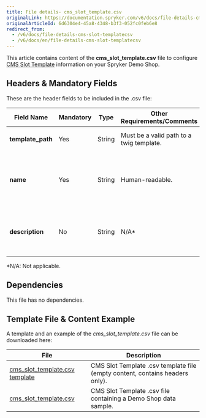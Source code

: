 ```yaml
---
title: File details- cms_slot_template.csv
originalLink: https://documentation.spryker.com/v6/docs/file-details-cms-slot-templatecsv
originalArticleId: 6d6304e4-45a8-4348-b3f3-052fc0feb6e8
redirect_from:
  - /v6/docs/file-details-cms-slot-templatecsv
  - /v6/docs/en/file-details-cms-slot-templatecsv
---
```


This article contains content of the **cms_slot_template.csv** file to configure  [CMS Slot Template](/docs/scos/dev/tutorials-and-howtos/202009.0/howtos/feature-howtos/cms/howto-create-cms-templates.html#template-with-slots) information on your Spryker Demo Shop.

## Headers & Mandatory Fields 
These are the header fields to be included in the .csv file:

| Field Name | Mandatory | Type | Other Requirements/Comments | Description |
| --- | --- | --- | --- | --- |
| **template_path** | Yes  | String |Must be a valid path to a twig template. | Path to the Twig file template. |
| **name** |  Yes  | String |Human-readable. | Alphabetical identifier of the slot. It will be shown in the Back Office. |
| **description** |  No  | String |N/A* | Description of the slot. It will be shown in the Back Office. |
*N/A: Not applicable.

## Dependencies

This file has no dependencies.

## Template File & Content Example
A template and an example of the *cms_slot_template.csv*  file can be downloaded here:

| File | Description |
| --- | --- |
| [cms_slot_template.csv template](https://spryker.s3.eu-central-1.amazonaws.com/docs/Developer+Guide/Back-End/Data+Manipulation/Data+Ingestion/Data+Import/Data+Import+Categories/Content+Management/Template+cms_slot_template.csv) |  CMS Slot Template .csv template file (empty content, contains headers only). |
| [cms_slot_template.csv](https://spryker.s3.eu-central-1.amazonaws.com/docs/Developer+Guide/Back-End/Data+Manipulation/Data+Ingestion/Data+Import/Data+Import+Categories/Content+Management/cms_slot_template.csv) |  CMS Slot Template .csv file containing a Demo Shop data sample. |
